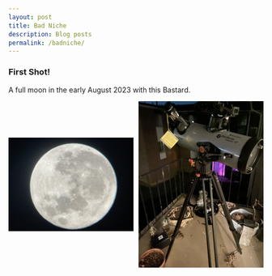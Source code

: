 ```yaml
---
layout: post
title: Bad Niche
description: Blog posts
permalink: /badniche/
---
```

<h3>First Shot!</h3>
A full moon in the early August 2023 with this Bastard. 
<p align="center">
	<div style="display:flex; align-items: center;">
     		<div style="flex:1">
           	<img src="/assets/images/first-full-moon.jpg" width="400" alt="Fig. 1. The full moon and the telescope" class="figure-image-post"><be> 
     		</div>
     		<div style="flex:1;padding-left:10px;">
          	<img src="/assets/images/my-telescope.jpg" width="400" alt="Fig. 1. The full moon and the telescope" class="figure-image-post"><be>
     		</div>
	</div>
</p>
